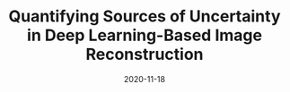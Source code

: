 ---
title: "Quantifying Sources of Uncertainty in Deep Learning-Based Image Reconstruction"
collection: accepted
authors: 'R. Barbano, Ž. Kereta, C. Zhang, A. Hauptmann, S. Arridge, B. Jin'
date: 2020-11-18
paperurl: 'http://asHauptmann.github.io/files/2020_Barbano_preprint.pdf'
paperlink: 'https://arxiv.org/abs/2011.08413'
venue: 'NeurIPS 2020 Deep Inverse Workshop'
---